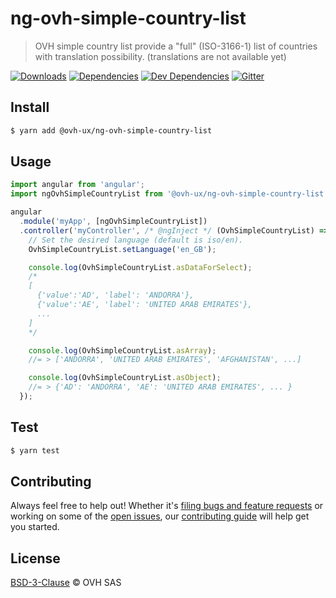 # ng-ovh-simple-country-list

> OVH simple country list provide a "full" (ISO-3166-1) list of countries with translation possibility. (translations are not available yet)

[![Downloads](https://badgen.net/npm/dt/@ovh-ux/ng-ovh-simple-country-list)](https://npmjs.com/package/@ovh-ux/ng-ovh-simple-country-list) [![Dependencies](https://badgen.net/david/dep/ovh-ux/ng-ovh-simple-country-list)](https://npmjs.com/package/@ovh-ux/ng-ovh-simple-country-list?activeTab=dependencies) [![Dev Dependencies](https://badgen.net/david/dev/ovh-ux/ng-ovh-simple-country-list)](https://npmjs.com/package/@ovh-ux/ng-ovh-simple-country-list?activeTab=dependencies) [![Gitter](https://badgen.net/badge/gitter/ovh-ux/blue?icon=gitter)](https://gitter.im/ovh/ux)

## Install

```sh
$ yarn add @ovh-ux/ng-ovh-simple-country-list
```

## Usage

```js
import angular from 'angular';
import ngOvhSimpleCountryList from '@ovh-ux/ng-ovh-simple-country-list';

angular
  .module('myApp', [ngOvhSimpleCountryList])
  .controller('myController', /* @ngInject */ (OvhSimpleCountryList) => {
    // Set the desired language (default is iso/en).
    OvhSimpleCountryList.setLanguage('en_GB');

    console.log(OvhSimpleCountryList.asDataForSelect);
    /*
    [
      {'value':'AD', 'label': 'ANDORRA'},
      {'value':'AE', 'label': 'UNITED ARAB EMIRATES'},
      ...
    ]
    */

    console.log(OvhSimpleCountryList.asArray);
    //= > ['ANDORRA', 'UNITED ARAB EMIRATES', 'AFGHANISTAN', ...]

    console.log(OvhSimpleCountryList.asObject);
    //= > {'AD': 'ANDORRA', 'AE': 'UNITED ARAB EMIRATES', ... }
  });
```

## Test

```sh
$ yarn test
```

## Contributing

Always feel free to help out! Whether it's [filing bugs and feature requests](https://github.com/ovh-ux/ng-ovh-simple-country-list/issues/new) or working on some of the [open issues](https://github.com/ovh-ux/ng-ovh-simple-country-list/issues), our [contributing guide](CONTRIBUTING.md) will help get you started.

## License

[BSD-3-Clause](LICENSE) © OVH SAS
